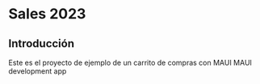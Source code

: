 # Sales 2023
## Introducción
Este es el proyecto de ejemplo de un carrito de compras con MAUI
MAUI development app
